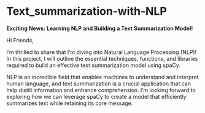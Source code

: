 # Text_summarization-with-NLP

**Exciting News: Learning NLP and Building a Text Summarization Model!**

Hi Friends,

I’m thrilled to share that I’m diving into Natural Language Processing (NLP)! In this project, I will outline the essential techniques, functions, and libraries required to build an effective text summarization model using spaCy. 

NLP is an incredible field that enables machines to understand and interpret human language, and text summarization is a crucial application that can help distill information and enhance comprehension. I’m looking forward to exploring how we can leverage spaCy to create a model that efficiently summarizes text while retaining its core message.



